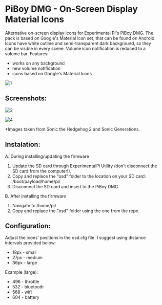 # PiBoy DMG - On-Screen Display Material Icons

Alternative on-screen display icons for Experimental Pi's PiBoy DMG.
The pack is based on Google's Material Icon set, that can be found on Android. Icons have white outline and semi-transparent dark background, so they can be visible in every scene. Volume icon notification is reduced to a volume bar.
Features:
  - works on any background
  - new volume notification
  - icons based on Google's Material Icons


![1](https://user-images.githubusercontent.com/92209505/141120091-98526253-3d57-48f0-aa2b-501cb64c9f71.png)

## Screenshots:

![2](https://user-images.githubusercontent.com/92209505/141121162-dd96b110-4e43-4921-b7eb-84357b9e10de.png)

![4](https://user-images.githubusercontent.com/92209505/141121179-c276dab5-3c21-431d-acab-75fa295f4f53.png)

*Images taken from Sonic the Hedgehog 2 and Sonic Generations.

## Instalation:
A. During installing/updating the firmware
  1. Update the SD card through ExperimentalPi Utility (don't disconnect the SD card from the computer!).
  1. Copy and replace the "osd" folder to the location on your SD card:
     /boot/payload/home/pi/
  2. Disconnect the SD card and insert to the PiBoy DMG.

B. After installing the firmware
  1. Navigate to /home/pi/
  2. Copy and replace the "osd" folder using the one from the repo.

## Configuration:
Adjust the icons' positions in the osd.cfg file. I suggest using distance intervals provided below:
  - 18px - small
  - 27px - medium
  - 36px - large
    
Example (large):
  - 496 - throttle  
  - 532 - bluetooth 
  - 568 - wifi
  - 604 - battery   
